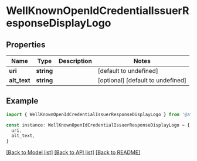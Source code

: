 # WellKnownOpenIdCredentialIssuerResponseDisplayLogo

## Properties

| Name         | Type       | Description | Notes                             |
| ------------ | ---------- | ----------- | --------------------------------- |
| **uri**      | **string** |             | [default to undefined]            |
| **alt_text** | **string** |             | [optional] [default to undefined] |

## Example

```typescript
import { WellKnownOpenIdCredentialIssuerResponseDisplayLogo } from '@affinidi-tdk/credential-issuance-client'

const instance: WellKnownOpenIdCredentialIssuerResponseDisplayLogo = {
  uri,
  alt_text,
}
```

[[Back to Model list]](../README.md#documentation-for-models) [[Back to API list]](../README.md#documentation-for-api-endpoints) [[Back to README]](../README.md)
